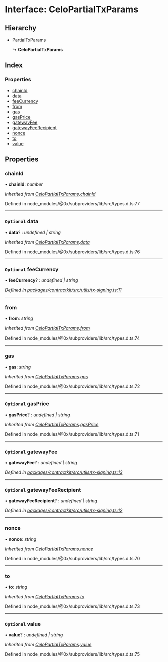 # Interface: CeloPartialTxParams

## Hierarchy

* PartialTxParams

  ↳ **CeloPartialTxParams**

## Index

### Properties

* [chainId](_utils_tx_signing_.celopartialtxparams.md#chainid)
* [data](_utils_tx_signing_.celopartialtxparams.md#optional-data)
* [feeCurrency](_utils_tx_signing_.celopartialtxparams.md#optional-feecurrency)
* [from](_utils_tx_signing_.celopartialtxparams.md#from)
* [gas](_utils_tx_signing_.celopartialtxparams.md#gas)
* [gasPrice](_utils_tx_signing_.celopartialtxparams.md#optional-gasprice)
* [gatewayFee](_utils_tx_signing_.celopartialtxparams.md#optional-gatewayfee)
* [gatewayFeeRecipient](_utils_tx_signing_.celopartialtxparams.md#optional-gatewayfeerecipient)
* [nonce](_utils_tx_signing_.celopartialtxparams.md#nonce)
* [to](_utils_tx_signing_.celopartialtxparams.md#to)
* [value](_utils_tx_signing_.celopartialtxparams.md#optional-value)

## Properties

###  chainId

• **chainId**: *number*

*Inherited from [CeloPartialTxParams](_utils_tx_signing_.celopartialtxparams.md).[chainId](_utils_tx_signing_.celopartialtxparams.md#chainid)*

Defined in node_modules/@0x/subproviders/lib/src/types.d.ts:77

___

### `Optional` data

• **data**? : *undefined | string*

*Inherited from [CeloPartialTxParams](_utils_tx_signing_.celopartialtxparams.md).[data](_utils_tx_signing_.celopartialtxparams.md#optional-data)*

Defined in node_modules/@0x/subproviders/lib/src/types.d.ts:76

___

### `Optional` feeCurrency

• **feeCurrency**? : *undefined | string*

*Defined in [packages/contractkit/src/utils/tx-signing.ts:11](https://github.com/celo-org/celo-monorepo/blob/6049da1fa/packages/contractkit/src/utils/tx-signing.ts#L11)*

___

###  from

• **from**: *string*

*Inherited from [CeloPartialTxParams](_utils_tx_signing_.celopartialtxparams.md).[from](_utils_tx_signing_.celopartialtxparams.md#from)*

Defined in node_modules/@0x/subproviders/lib/src/types.d.ts:74

___

###  gas

• **gas**: *string*

*Inherited from [CeloPartialTxParams](_utils_tx_signing_.celopartialtxparams.md).[gas](_utils_tx_signing_.celopartialtxparams.md#gas)*

Defined in node_modules/@0x/subproviders/lib/src/types.d.ts:72

___

### `Optional` gasPrice

• **gasPrice**? : *undefined | string*

*Inherited from [CeloPartialTxParams](_utils_tx_signing_.celopartialtxparams.md).[gasPrice](_utils_tx_signing_.celopartialtxparams.md#optional-gasprice)*

Defined in node_modules/@0x/subproviders/lib/src/types.d.ts:71

___

### `Optional` gatewayFee

• **gatewayFee**? : *undefined | string*

*Defined in [packages/contractkit/src/utils/tx-signing.ts:13](https://github.com/celo-org/celo-monorepo/blob/6049da1fa/packages/contractkit/src/utils/tx-signing.ts#L13)*

___

### `Optional` gatewayFeeRecipient

• **gatewayFeeRecipient**? : *undefined | string*

*Defined in [packages/contractkit/src/utils/tx-signing.ts:12](https://github.com/celo-org/celo-monorepo/blob/6049da1fa/packages/contractkit/src/utils/tx-signing.ts#L12)*

___

###  nonce

• **nonce**: *string*

*Inherited from [CeloPartialTxParams](_utils_tx_signing_.celopartialtxparams.md).[nonce](_utils_tx_signing_.celopartialtxparams.md#nonce)*

Defined in node_modules/@0x/subproviders/lib/src/types.d.ts:70

___

###  to

• **to**: *string*

*Inherited from [CeloPartialTxParams](_utils_tx_signing_.celopartialtxparams.md).[to](_utils_tx_signing_.celopartialtxparams.md#to)*

Defined in node_modules/@0x/subproviders/lib/src/types.d.ts:73

___

### `Optional` value

• **value**? : *undefined | string*

*Inherited from [CeloPartialTxParams](_utils_tx_signing_.celopartialtxparams.md).[value](_utils_tx_signing_.celopartialtxparams.md#optional-value)*

Defined in node_modules/@0x/subproviders/lib/src/types.d.ts:75
